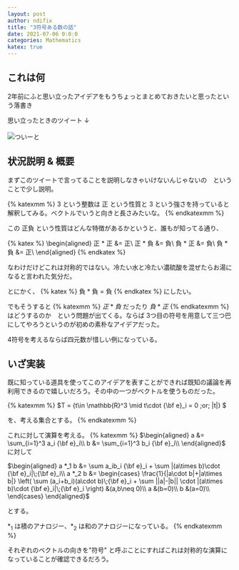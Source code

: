 ```yaml
---
layout: post
author: ndifix
title: "3符号ある数の話"
date: 2021-07-06 0:0:0
categories: Mathematics
katex: true
---
```


## これは何
2年前にふと思い立ったアイデアをもうちょっとまとめておきたいと思ったという落書き

思い立ったときのツイート ↓
<br><br>
![ついーと]({{site.baseurl}}/assets/images/blog/3sgn.png)

## 状況説明 & 概要
まずこのツイートで言ってることを説明しなきゃいけないんじゃないの　ということで少し説明。

{% katexmm %}
$3$ という整数は 正 という性質と 3 という強さを持っていると解釈してみる。ベクトルでいうと向きと長さみたいな。
{% endkatexmm %}

この 正負 という性質はどんな特徴があるかというと、誰もが知ってる通り、

{% katex %}
\begin{aligned}
正 * 正 &= 正\\
正 * 負 &= 負\\
負 * 正 &= 負\\
負 * 負 &= 正\\
\end{aligned}
{% endkatex %}

なわけだけどこれは対称的ではない。冷たい水と冷たい濃硫酸を混ぜたらお湯になると言われた気分だ。

とにかく、
{% katex %}
負 * 負 = 負
{% endkatex %}
にしたい。

でもそうすると
{% katexmm %}
$正 * 負$
だったり
$負 * 正$
{% endkatexmm %}
はどうするのか　という問題が出てくる。ならば 3つ目の符号を用意して三つ巴にしてやろうというのが初めの素朴なアイデアだった。

4符号を考えるならば四元数が惜しい例になっている。

## いざ実装
既に知っている道具を使ってこのアイデアを表すことができれば既知の議論を再利用できるので嬉しいだろう。その中の一つがベクトルを使うものだった。

{% katexmm %}
$T  = \{t\in \mathbb{R}^3 \mid t\cdot {\bf e}_i = 0 \;or\; |t|\} $

を、考える集合とする。
{% endkatexmm %}

これに対して演算を考える。
{% katexmm %}
$\begin{aligned}
a &= \sum_{i=1}^3 a_i {\bf e}_i\\
b &= \sum_{i=1}^3 b_i {\bf e}_i\\
\end{aligned}$
に対して

$\begin{aligned}
a *_1 b &= \sum a_ib_i {\bf e}_i + \sum |(a\times b)\cdot {\bf e}_i|\;{\bf e}_i\\
a *_2 b &=
		\begin{cases}
			\frac{1}{|a\cdot b|+|a\times b|}
				\left(
					\sum (a_i+b_i)(a\cdot b)\;{\bf e}_i +
					\sum ||a|-|b|| \cdot |(a\times b)\cdot {\bf e}_i|\;{\bf e}_i
				\right) &(a,b\neq 0)\\
			a &(b=0)\\
			b &(a=0)\\
		\end{cases}
\end{aligned}$

とする。

$*_1$ は積のアナロジー、$*_2$ は和のアナロジーになっている。
{% endkatexmm %}

それぞれのベクトルの向きを"符号" と呼ぶことにすればこれは対称的な演算になっていることが確認できるだろう。
